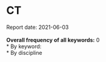 <h1>CT</h1>Report date: 2021-06-03<br><br><b>Overall frequency of all keywords:</b> 0  <br>* By keyword: <br />* By discipline